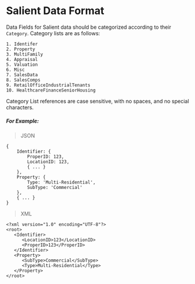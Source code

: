 # Salient Data Format

Data Fields for Salient data should be categorized according to their `Category`. Category lists are as follows:

```
1. Identifer
2. Property
3. MultiFamily
4. Appraisal
5. Valuation
6. Misc
7. SalesData
8. SalesComps
9. RetailOfficeIndustrialTenants
10. HealthcareFinanceSeniorHousing
```

Category List references are case sensitive, with no spaces, and no special characters.

##### For Example:

> JSON

```
{
    Identifier: {
        ProperID: 123,
        LocationID: 123,
        { ... }
    },
    Property: {
        Type: 'Multi-Residential',
        SubType: 'Commercial'
    },
    { ... }
}
```

























> XML

```
<?xml version="1.0" encoding="UTF-8"?>
<root>
   <Identifier>
      <LocationID>123</LocationID>
      <ProperID>123</ProperID>
   </Identifier>
   <Property>
      <SubType>Commercial</SubType>
      <Type>Multi-Residential</Type>
   </Property>
</root>
```



